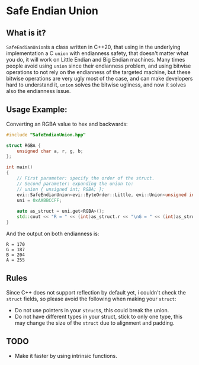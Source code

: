 # Safe Endian Union
## What is it?
`SafeEndianUnion`is a class written in C++20, that using in the underlying implementation a C `union` with endianness safety, that doesn't matter what you do, it will work on Little Endian and Big Endian machines.
Many times people avoid using `union` since their endianness problem, and using bitwise operations to not rely on the endianness of the targeted machine, but these bitwise operations are very ugly most of the case, and can make developers hard to understand it, `union` solves the bitwise ugliness, and now it solves also the endianness issue.

## Usage Example:

Converting an RGBA value to hex and backwards:
```cpp
#include "SafeEndianUnion.hpp"

struct RGBA { 
    unsigned char a, r, g, b;
};

int main()
{
    // First parameter: specify the order of the struct.
    // Second parameter: expanding the union to:
    // union { unsigned int; RGBA; };
    evi::SafeEndianUnion<evi::ByteOrder::Little, evi::Union<unsigned int /*hex*/, RGBA>> uni;
    uni = 0xAABBCCFF;
    
    auto as_struct = uni.get<RGBA>();
    std::cout << "R = " << (int)as_struct.r << "\nG = " << (int)as_struct.g << "\nB = " << (int)as_struct.b << "\nA = " << (int)as_struct.a << "\n";
}
```

And the output on both endianness is: 
```
R = 170
G = 187
B = 204
A = 255
```

## Rules
Since C++ does not support reflection by default yet, i couldn't check the `struct` fields, so please avoid the following when making your `struct`:
* Do not use pointers in your `struct`s, this could break the union.
* Do not have different types in your struct, stick to only one type, this may change the size of the `struct` due to alignment and padding.

## TODO
* Make it faster by using intrinsic functions.
